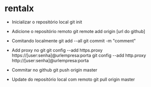 # rentalx

- Inicializar o repositório local
git init

- Adicione o repositório remoto 
git remote add origin [url do github]

- Comitando localmente
git add --all
git commit -m "comment"

- Add proxy no git
git config --add https.proxy https://[user:senha]@urlempresa:porta
git config --add http.proxy http://[user:senha]@urlempresa:porta

- Commitar no github
git push origin master

- Update do repositório local com remoto
 git pull origin master

